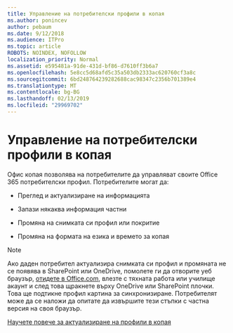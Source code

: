 ```yaml
---
title: Управление на потребителски профили в копая
ms.author: ponincev
author: pebaum
ms.date: 9/12/2018
ms.audience: ITPro
ms.topic: article
ROBOTS: NOINDEX, NOFOLLOW
localization_priority: Normal
ms.assetid: e595481a-91de-431d-bf86-d7610ff3b6a7
ms.openlocfilehash: 5e8cc5d68afd5c35a503db2333ac620760cf3a8c
ms.sourcegitcommit: 6bd248764239282688cac98347c2356b701389e4
ms.translationtype: MT
ms.contentlocale: bg-BG
ms.lasthandoff: 02/13/2019
ms.locfileid: "29969702"
---
```

# <a name="manage-user-profiles-in-delve"></a>Управление на потребителски профили в копая

Офис копая позволява на потребителите да управляват своите Office 365 потребителски профил. Потребителите могат да:
  
- Преглед и актуализиране на информацията
    
- Запази някаква информация частни
    
- Промяна на снимката си профил или покритие
    
- Промяна на формата на езика и времето за копая
    
> [!NOTE]
> Ако даден потребител актуализира снимката си профил и промяната не се появява в SharePoint или OneDrive, помолете ги да отворите уеб браузър, [отидете в Office.com](https://www.office.com), влезте с тяхната работа или училище акаунт и след това щракнете върху OneDrive или SharePoint плочки. Това ще подтикне профил картина за синхронизиране. Потребителят може да се наложи да опитате да извършите тези стъпки с частна версия на своя браузър. 
  
[Научете повече за актуализиране на профили в копая](https://go.microsoft.com/fwlink/?linkid=735070)
  


